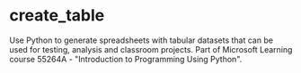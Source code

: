 # create_table
Use Python to generate spreadsheets with tabular datasets that can be used for testing, analysis and classroom projects.  Part of Microsoft Learning course 55264A - "Introduction to Programming Using Python".

